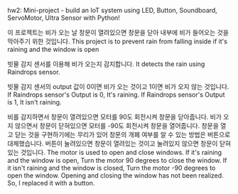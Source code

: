 hw2:  Mini-project - build an IoT system using LED, Button, Soundboard, ServoMotor, Ultra Sensor with Python!

이 프로젝트는 비가 오는 날 창문이 열려있으면 창문을 닫아 내부에 비가 들어오는 것을 막아주기 위한 것입니다.
This project is to prevent rain from falling inside if it's raining and the window is open

빗물 감지 센서를 이용해 비가 오는지 감지합니다.
It detects the rain using Raindrops sensor.

빗물 감지 센서의 output 값이 0이면 비가 오는 것이고 1이면 비가 오지 않는 것입니다.
If Raindrops sensor's Output is 0, It's raining.
If Raindrops sensor's Output is 1, It isn't raining.

비를 감지하면서 창문이 열려있으면 모터를 90도 회전시켜 창문을 닫아줍니다.
비가 오지 않으면서 창문이 닫혀있으면 모터를 -90도 회전시켜 창문을 열어줍니다.
창문을 열고 닫는 것을 구현하기에는 무리가 있어 창문의 개폐 여부를 알 수 있는 방법은 버튼으로 대체했습니다.
버튼이 눌려있으면 창문이 열려있는 것이고 눌려있지 않으면 창문이 닫혀있는 것입니다.
The motor is used to open and close windows.
If it's raining and the window is open, Turn the motor 90 degrees to close the window.
If it isn't raining and the window is closed, Turn the motor -90 degrees to open the window.
Opening and closing the window has not been realized.
So, I replaced it with a button.
